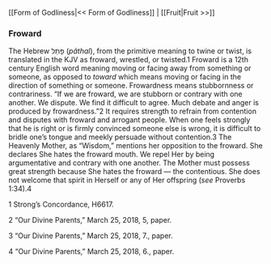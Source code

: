 [[Form of Godliness|<< Form of Godliness]]  |  [[Fruit|Fruit >>]]

### Froward
The Hebrew פָּתַל (*pâthal*), from the primitive meaning to twine or twist, is translated in the KJV as froward, wrestled, or twisted.1 Froward is a 12th century English word meaning moving or facing away from something or someone, as opposed to *toward* which means moving or facing in the direction of something or someone. Frowardness means stubbornness or contrariness. “If we are froward, we are stubborn or contrary with one another. We dispute. We find it difficult to agree. Much debate and anger is produced by frowardness.”2 It requires strength to refrain from contention and disputes with froward and arrogant people. When one feels strongly that he is right or is firmly convinced someone else is wrong, it is difficult to bridle one’s tongue and meekly persuade without contention.3 The Heavenly Mother, as “Wisdom,” mentions her opposition to the froward. She declares She hates the froward mouth. We repel Her by being argumentative and contrary with one another. The Mother must possess great strength because She hates the froward — the contentious. She does not welcome that spirit in Herself or any of Her offspring (*see* Proverbs 1:34).4



1 Strong’s Concordance, H6617.


2 “Our Divine Parents,” March 25, 2018, 5, paper.


3 “Our Divine Parents,” March 25, 2018, 7., paper.


4 “Our Divine Parents,” March 25, 2018, 6., paper.